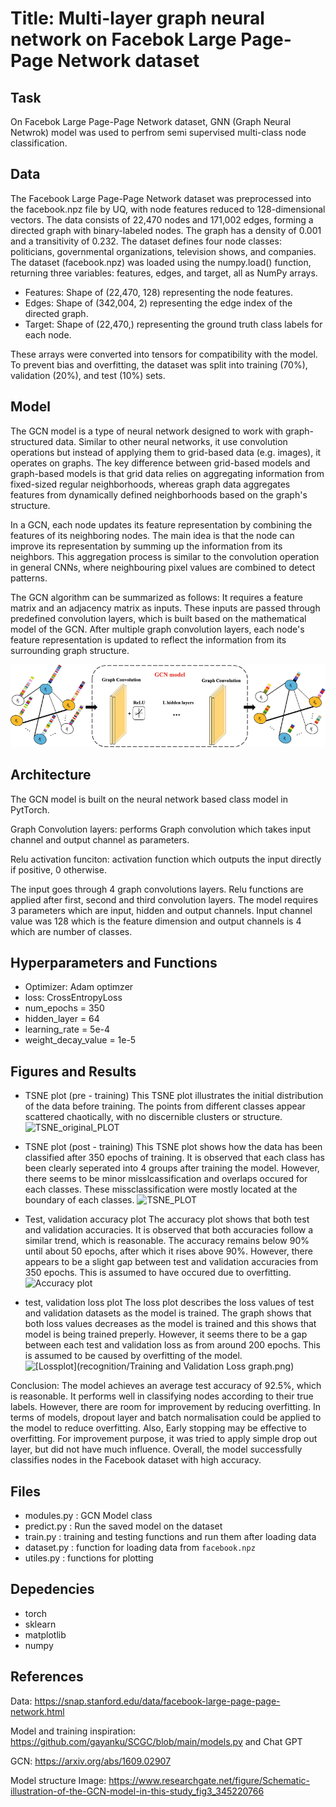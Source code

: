 # Title: Multi-layer graph neural network on Facebok Large Page-Page Network dataset

## Task
On Facebok Large Page-Page Network dataset, GNN (Graph Neural Netwrok) model was used to perfrom semi supervised multi-class node classification.  

## Data
The Facebook Large Page-Page Network dataset was preprocessed into the facebook.npz file by UQ, with node features reduced to 128-dimensional vectors. The data consists of 22,470 nodes and 171,002 edges, forming a directed graph with binary-labeled nodes. The graph has a density of 0.001 and a transitivity of 0.232. The dataset defines four node classes: politicians, governmental organizations, television shows, and companies. The dataset (facebook.npz) was loaded using the numpy.load() function, returning three variables: features, edges, and target, all as NumPy arrays.

- Features: Shape of (22,470, 128) representing the node features.
- Edges: Shape of (342,004, 2) representing the edge index of the directed graph.
- Target: Shape of (22,470,) representing the ground truth class labels for each node.

These arrays were converted into tensors for compatibility with the model. To prevent bias and overfitting, the dataset was split into training (70%), validation (20%), and test (10%) sets.

## Model
The GCN model is a type of neural network designed to work with graph-structured data. Similar to other neural networks, it use convolution operations but instead of applying them to grid-based data (e.g. images), it operates on graphs. The key difference between grid-based models and graph-based models is that grid data relies on aggregating information from fixed-sized regular neighborhoods, whereas graph data aggregates features from dynamically defined neighborhoods based on the graph's structure.

In a GCN, each node updates its feature representation by combining the features of its neighboring nodes. The main idea is that the node can improve its representation by summing up the  information from its neighbors. This aggregation process is similar to the convolution operation in general CNNs, where neighbouring pixel values are combined to detect patterns.

The GCN algorithm can be summarized as follows:
It requires a feature matrix and an adjacency matrix as inputs. These inputs are passed through predefined convolution layers, which is built based on the mathematical model of the GCN. After multiple graph convolution layers, each node's feature representation is updated to reflect the information from its surrounding graph structure.

![GCN_model_structure](https://raw.githubusercontent.com/shakes76/PatternAnalysis-2024/ce822dbc002c772cd04deac1dac3b0ac4cf01145/recognition_GCN_s4722208/GCN_model_structure.png)

## Architecture
The GCN model is built on the neural network based class model in PytTorch.

Graph Convolution layers: performs Graph convolution which takes input channel and output channel as parameters. 

Relu activation funciton: activation function which outputs the input directly if positive, 0 otherwise. 

The input goes through 4 graph convolutions layers. Relu functions are applied after first, second and third convolution layers.
The model requires 3 parameters which are input, hidden and output channels. Input channel value was 128 which is the feature dimension and output channels is 4 which are number of classes. 

## Hyperparameters and Functions
- Optimizer: Adam optimzer 
- loss: CrossEntropyLoss 
- num_epochs = 350
- hidden_layer = 64
- learning_rate = 5e-4
- weight_decay_value = 1e-5
  
## Figures and Results 
- TSNE plot (pre - training)
  This TSNE plot illustrates the initial distribution of the data before training. The points from different classes appear scattered chaotically, with no discernible clusters or structure.
  ![[TSNE_original_PLOT](recognition/TSNE_original_plot.png)](https://raw.githubusercontent.com/shakes76/PatternAnalysis-2024/c4aa6031fa32b2dbd0cc2b2f0eb2ad7c450b87a2/recognition/TSNE_original_plot.png)
  
- TSNE plot (post - training)
  This TSNE plot shows how the data has been classified after 350 epochs of training. 
  It is observed that each class has been clearly seperated into 4 groups after training the model. However, there seems to be minor misslcassification and overlaps occured for each classes. These missclassification were mostly located at the boundary of each classes.
  ![[TSNE_PLOT](recognition/TSNE_plot.png)](https://raw.githubusercontent.com/shakes76/PatternAnalysis-2024/c4aa6031fa32b2dbd0cc2b2f0eb2ad7c450b87a2/recognition/TSNE_plot.png)

- Test, validation accuracy plot 
  The accuracy plot shows that both test and validation accuracies. It is observed that both accuracies follow a similar trend, which is reasonable. The accuracy remains below 90%     until about 50 epochs, after which it rises above 90%. However, there appears to be a slight gap between test and validation accuracies from 350 epochs. This is assumed to have occured due to overfitting. 
  ![Accuracy plot](https://raw.githubusercontent.com/shakes76/PatternAnalysis-2024/c4aa6031fa32b2dbd0cc2b2f0eb2ad7c450b87a2/recognition/Training%20and%20Validation%20Accuracy.png)

- test, validation loss plot 
  The loss plot describes the loss values of test and validation datasets as the model is trained. The graph shows that both loss values decreases as the model is trained and this shows that model is being trained preperly. However, it seems there to be a gap between each test and validation loss as from around 200 epochs. This is assumed to be caused by overfitting of the model. 
  ![[Lossplot](recognition/Training and Validation Loss graph.png)](https://raw.githubusercontent.com/shakes76/PatternAnalysis-2024/c4aa6031fa32b2dbd0cc2b2f0eb2ad7c450b87a2/recognition/Training%20and%20Validation%20Loss%20graph.png)

Conclusion: The model achieves an average test accuracy of 92.5%, which is reasonable. It performs well in classifying nodes according to their true labels. However, there are room for improvement by reducing overfitting. In terms of models, dropout layer and  batch normalisation could be applied to the model to reduce overfitting. Also, Early stopping may be effective to overfitting. For improvement purpose, it was tried to apply simple drop out layer, but did not have much influence. Overall, the model successfully classifies nodes in the Facebook dataset with high accuracy. 


## Files
- modules.py : GCN Model class 
- predict.py : Run the saved model on the dataset 
- train.py : training and testing functions and run them after loading data 
- dataset.py : function for loading data from `facebook.npz`
- utiles.py : functions for plotting 

## Depedencies
- torch
- sklearn
- matplotlib
- numpy

## References
Data: https://snap.stanford.edu/data/facebook-large-page-page-network.html

Model and training inspiration: https://github.com/gayanku/SCGC/blob/main/models.py and Chat GPT

GCN: https://arxiv.org/abs/1609.02907

Model structure Image: https://www.researchgate.net/figure/Schematic-illustration-of-the-GCN-model-in-this-study_fig3_345220766

